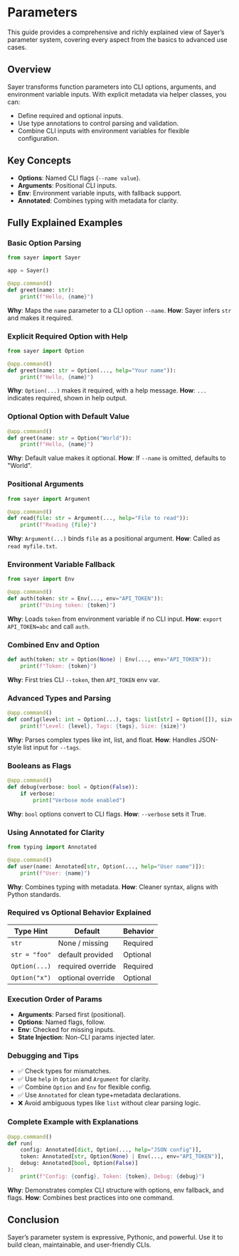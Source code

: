 # Parameters

This guide provides a comprehensive and richly explained view of Sayer’s parameter system, covering every aspect from the basics to advanced use cases.

## Overview

Sayer transforms function parameters into CLI options, arguments, and environment variable inputs. With explicit metadata via helper classes, you can:

* Define required and optional inputs.
* Use type annotations to control parsing and validation.
* Combine CLI inputs with environment variables for flexible configuration.

## Key Concepts

* **Options**: Named CLI flags (`--name value`).
* **Arguments**: Positional CLI inputs.
* **Env**: Environment variable inputs, with fallback support.
* **Annotated**: Combines typing with metadata for clarity.

## Fully Explained Examples

### Basic Option Parsing

```python
from sayer import Sayer

app = Sayer()

@app.command()
def greet(name: str):
    print(f"Hello, {name}")
```

**Why**: Maps the `name` parameter to a CLI option `--name`.
**How**: Sayer infers `str` and makes it required.

### Explicit Required Option with Help

```python
from sayer import Option

@app.command()
def greet(name: str = Option(..., help="Your name")):
    print(f"Hello, {name}")
```

**Why**: `Option(...)` makes it required, with a help message.
**How**: `...` indicates required, shown in help output.

### Optional Option with Default Value

```python
@app.command()
def greet(name: str = Option("World")):
    print(f"Hello, {name}")
```

**Why**: Default value makes it optional.
**How**: If `--name` is omitted, defaults to "World".

### Positional Arguments

```python
from sayer import Argument

@app.command()
def read(file: str = Argument(..., help="File to read")):
    print(f"Reading {file}")
```

**Why**: `Argument(...)` binds `file` as a positional argument.
**How**: Called as `read myfile.txt`.

### Environment Variable Fallback

```python
from sayer import Env

@app.command()
def auth(token: str = Env(..., env="API_TOKEN")):
    print(f"Using token: {token}")
```

**Why**: Loads `token` from environment variable if no CLI input.
**How**: `export API_TOKEN=abc` and call `auth`.

### Combined Env and Option

```python
def auth(token: str = Option(None) | Env(..., env="API_TOKEN")):
    print(f"Token: {token}")
```

**Why**: First tries CLI `--token`, then `API_TOKEN` env var.

### Advanced Types and Parsing

```python
@app.command()
def config(level: int = Option(...), tags: list[str] = Option([]), size: float = Option(1.5)):
    print(f"Level: {level}, Tags: {tags}, Size: {size}")
```

**Why**: Parses complex types like int, list, and float.
**How**: Handles JSON-style list input for `--tags`.

### Booleans as Flags

```python
@app.command()
def debug(verbose: bool = Option(False)):
    if verbose:
        print("Verbose mode enabled")
```

**Why**: `bool` options convert to CLI flags.
**How**: `--verbose` sets it True.

### Using Annotated for Clarity

```python
from typing import Annotated

@app.command()
def user(name: Annotated[str, Option(..., help="User name")]):
    print(f"User: {name}")
```

**Why**: Combines typing with metadata.
**How**: Cleaner syntax, aligns with Python standards.

### Required vs Optional Behavior Explained

| Type Hint     | Default           | Behavior |
| ------------- | ----------------- | -------- |
| `str`         | None / missing    | Required |
| `str = "foo"` | default provided  | Optional |
| `Option(...)` | required override | Required |
| `Option("x")` | optional override | Optional |

### Execution Order of Params

* **Arguments**: Parsed first (positional).
* **Options**: Named flags, follow.
* **Env**: Checked for missing inputs.
* **State Injection**: Non-CLI params injected later.

### Debugging and Tips

* ✅ Check types for mismatches.
* ✅ Use `help` in `Option` and `Argument` for clarity.
* ✅ Combine `Option` and `Env` for flexible config.
* ✅ Use `Annotated` for clean type+metadata declarations.
* ❌ Avoid ambiguous types like `list` without clear parsing logic.

### Complete Example with Explanations

```python
@app.command()
def run(
    config: Annotated[dict, Option(..., help="JSON config")],
    token: Annotated[str, Option(None) | Env(..., env="API_TOKEN")],
    debug: Annotated[bool, Option(False)]
):
    print(f"Config: {config}, Token: {token}, Debug: {debug}")
```

**Why**: Demonstrates complex CLI structure with options, env fallback, and flags.
**How**: Combines best practices into one command.

## Conclusion

Sayer’s parameter system is expressive, Pythonic, and powerful. Use it to build clean, maintainable, and user-friendly CLIs.
